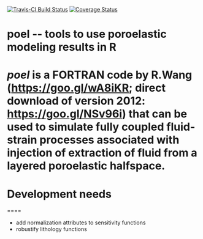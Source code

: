 [![Travis-CI Build Status](https://travis-ci.org/abarbour/poel.svg?branch=master)](https://travis-ci.org/abarbour/poel)
[![Coverage Status](https://img.shields.io/codecov/c/github/abarbour/poel/master.svg)](https://codecov.io/github/abarbour/poel?branch=master)

# poel -- tools to use poroelastic modeling results in R

_poel_ is a FORTRAN code by R.Wang (https://goo.gl/wA8iKR; direct download of version 2012: https://goo.gl/NSv96i)
that can be used to simulate fully coupled fluid-strain processes associated with injection of
extraction of fluid from a layered poroelastic halfspace.
====
    
# Development needs
====
* add normalization attributes to sensitivity functions
* robustify lithology functions
